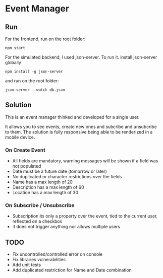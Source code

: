# Event Manager


## Run
For the frontend, run on the root folder:
```
npm start
```

For the simulated backend, I used json-server. To run it. install json-server globally
```
npm install -g json-server
```
and run on the root folder:
```
json-server --watch db.json
```

## Solution

This is an event manager thinked and developed for a single user.

It allows you to see events, create new ones and subcribe and unsubcribe to them.
The solution is fully responsive being able to be renderized in a mobile device.

### On Create Event
- All fields are mandatory, warning messages will be shown if a field was not populated
- Date must be a future date (tomorrow or later)
- No duplicated or character restrictions over the fields
- Name has a max length of 20
- Description has a max length of 60
- Location has a max length of 30

### On Subscribe / Unsubscribe
- Subscription its only a property over the event, tied to the current user, reflected on a checkbox
- It does not trigger anything nor allows multiple users

## TODO
- Fix uncontrolled/controlled error on console
- Fix libraries vulnerabilities
- Add unit tests
- Add duplicated restriction for Name and Date combination
